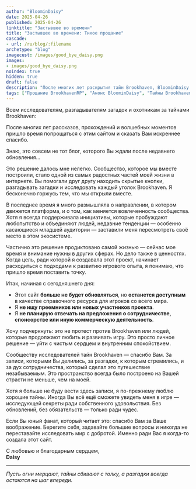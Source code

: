 ```yaml
---
author: "BloominDaisy"
date: 2025-04-26
published: 2025-04-26
linktitle: "Застывшее во времени"
title: "Застывшее во времени: Тихое прощание"
cascade:
- url: /ru/blog/:filename
archetype: "blog"
imagecust: /images/good_bye_daisy.png
images:
- images/good_bye_daisy.png
noindex: true
hidden: true
draft: false
description: "После многих лет раскрытия тайн Brookhaven, BloominDaisy делится искренним прощанием и уходит с сайта — размышляя о сообществе, ценностях и чудесах, которые объединили нас."
tags: ["Прощание BrookhavenRP", "Анонс BloominDaisy", "Тайны Brookhaven", "Лор Brookhaven", "Обновления BrookhavenRP 2025"]
---
```


Всем исследователям, разгадывателям загадок и охотникам за тайнами Brookhaven:

После многих лет рассказов, прохождений и волшебных моментов пришло время попрощаться с этим сайтом и сказать Вам искреннее спасибо.

Знаю, это совсем не тот блог, которого Вы ждали после недавнего обновления...

Это решение далось мне нелегко. Сообщество, которое мы вместе построили, стало одной из самых радостных частей моей жизни в интернете. Вы помогали друг другу находить скрытые кнопки, разгадывать загадки и исследовать каждый уголок Brookhaven. Я бесконечно горжусь тем, что мы открыли вместе.

В последнее время я много размышляла о направлении, в котором движется платформа, и о том, как меняется вовлеченность сообщества. Хотя я всегда поддерживала инициативы, которые пробуждают любопытство и объединяют людей, недавние тенденции — особенно касающиеся младшей аудитории — заставили меня пересмотреть своё место в этом экосистеме.

Частично это решение продиктовано самой жизнью — сейчас мое время и внимание нужны в других сферах. Но дело также в ценностях. Когда цель, ради которой я создавала этот проект, начинает расходиться с подходами к развитию игрового опыта, я понимаю, что пришло время поставить точку.

Итак, начиная с сегодняшнего дня:

- Этот сайт **больше не будет обновляться**, но **останется доступным** в качестве справочного ресурса для игроков со всего мира.  
- Я **не ищу преемников или новых участников проекта**.  
- Я **не планирую отвечать на предложения о сотрудничестве, спонсорстве или иную коммерческую деятельность**.  

Хочу подчеркнуть: это не протест против Brookhaven или людей, которые продолжают любить и развивать игру. Это просто личное решение — уйти с чистым сердцем и внутренним спокойствием.

Сообществу исследователей тайн Brookhaven — спасибо Вам. За записи, которыми Вы делились, за разгадки, к которым стремились, и за дух сотрудничества, который сделал это путешествие незабываемым. Это пространство всегда было построено на Вашей страсти не меньше, чем на моей.

Хотя я больше не буду вести здесь записи, я по-прежнему люблю хорошие тайны. Иногда Вы всё ещё сможете увидеть меня в игре — исследующей секреты ради собственного удовольствия. Без обновлений, без обязательств — только ради чудес.

Если Вы юный фанат, который читает это: спасибо Вам за Ваше воображение. Берегите себя, задавайте большие вопросы и никогда не переставайте исследовать мир с добротой. Именно ради Вас я когда-то создала этот сайт.

С любовью и благодарным сердцем,  
**Daisy**

---

_Пусть огни мерцают, тайны сбивают с толку, а разгадки всегда остаются на шаг впереди._
